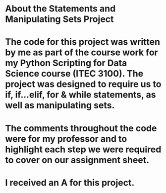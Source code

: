 # About the Statements and Manipulating Sets Project

# The code for this project was written by me as part of the course work for my Python Scripting for Data Science course (ITEC 3100). The project was designed to require us to if, if...elif, for & while statements, as well as manipulating sets.

# The comments throughout the code were for my professor and to highlight each step we were required to cover on our assignment sheet.

# I received an A for this project.
